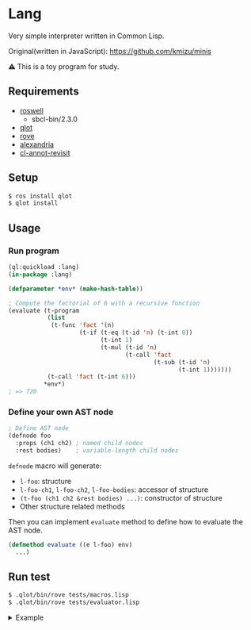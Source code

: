 # Lang

Very simple interpreter written in Common Lisp.

Original(written in JavaScript): https://github.com/kmizu/minis

⚠️ This is a toy program for study.

## Requirements

- [roswell](https://github.com/roswell/roswell)
  - sbcl-bin/2.3.0
- [qlot](https://github.com/fukamachi/qlot)
- [rove](https://github.com/fukamachi/rove)
- [alexandria](https://gitlab.common-lisp.net/alexandria/alexandria.git)
- [cl-annot-revisit](https://github.com/y2q-actionman/cl-annot-revisit)

## Setup

```zsh
$ ros install qlot
$ qlot install
```

## Usage

### Run program

```lisp
(ql:quickload :lang)
(in-package :lang)

(defparameter *env* (make-hash-table))

; Compute the factorial of 6 with a recursive function
(evaluate (t-program
           (list
            (t-func 'fact '(n)
                    (t-if (t-eq (t-id 'n) (t-int 0))
                          (t-int 1)
                          (t-mul (t-id 'n)
                                 (t-call 'fact
                                         (t-sub (t-id 'n)
                                                (t-int 1)))))))
           (t-call 'fact (t-int 6)))
          *env*)
; => 720
```

### Define your own AST node

```lisp
; Define AST node
(defnode foo
  :props (ch1 ch2) ; named child nodes
  :rest bodies)    ; variable-length child nodes
```
`defnode` macro will generate:
- `l-foo`: structure
- `l-foo-ch1`, `l-foo-ch2`, `l-foo-bodies`: accessor of structure
- `(t-foo (ch1 ch2 &rest bodies) ...)`: constructor of structure
- Other structure related methods

Then you can implement `evaluate` method to define how to evaluate the AST node.

```lisp
(defmethod evaluate ((e l-foo) env)
  ...)
```

## Run test

```zsh
$ .qlot/bin/rove tests/macros.lisp
$ .qlot/bin/rove tests/evaluator.lisp
```

<details>
<summary>Example</summary>

```
$ .qlot/bin/rove tests/evaluator.lisp

Testing System lang-tests

;; testing 'lang-tests/evaluator'
check-evaluating-bin-expr
  1 + 1 == 2
    ✓ Expect (= (EVALUATE (T-ADD (T-INT 1) (T-INT 1)) (MAKE-HASH-TABLE)) 2) to be true.
  1 - 2 == -1
    ✓ Expect (= (EVALUATE (T-SUB (T-INT 1) (T-INT 2)) (MAKE-HASH-TABLE)) -1) to be true.
  2 * 3 == 6
    ✓ Expect (= (EVALUATE (T-MUL (T-INT 2) (T-INT 3)) (MAKE-HASH-TABLE)) 6) to be true.
  6 / 2 == 3
    ✓ Expect (= (EVALUATE (T-DIV (T-INT 6) (T-INT 2)) (MAKE-HASH-TABLE)) 3) to be true.
  1 / 0 == Error!
  (1 + (2 * 3) - 1) / 2 == 3
    ✓ Expect (=
              (EVALUATE
               (T-DIV (T-SUB (T-ADD (T-INT 1) (T-MUL (T-INT 2) (T-INT 3))) (T-INT 1))
                      (T-INT 2))
               (MAKE-HASH-TABLE))
              3) to be true.
  1 < 2 == 1
    ✓ Expect (EVALUATE (T-LT (T-INT 1) (T-INT 2)) (MAKE-HASH-TABLE)) to be true.
  2 > 1 == 1
    ✓ Expect (EVALUATE (T-GT (T-INT 2) (T-INT 1)) (MAKE-HASH-TABLE)) to be true.
  1 <= 1 == 1
    ✓ Expect (EVALUATE (T-GTE (T-INT 1) (T-INT 1)) (MAKE-HASH-TABLE)) to be true.
  1 >= 1 == 1
    ✓ Expect (EVALUATE (T-LTE (T-INT 1) (T-INT 1)) (MAKE-HASH-TABLE)) to be true.
  1 == 1 == 1
    ✓ Expect (EVALUATE (T-EQ (T-INT 1) (T-INT 1)) (MAKE-HASH-TABLE)) to be true.
  1 != 0 == 1
    ✓ Expect (EVALUATE (T-NE (T-INT 1) (T-INT 0)) (MAKE-HASH-TABLE)) to be true.
check-evaluating-assignment
  {a = 100; a} == 100
    ✓ Expect (=
              (EVALUATE (T-SEQ (T-ASSIGN 'A (T-INT 100)) (T-ID 'A))
                        (MAKE-HASH-TABLE))
              100) to be true.
  {a = 100; b = a + 1; b} == 101
    ✓ Expect (=
              (EVALUATE
               (T-SEQ (T-ASSIGN 'A (T-INT 100))
                      (T-ASSIGN 'B (T-ADD (T-ID 'A) (T-INT 1))) (T-ID 'B))
               (MAKE-HASH-TABLE))
              101) to be true.
check-evaluating-if
  (if(1 < 2) 2 else 1) == 2
    ✓ Expect (=
              (EVALUATE (T-IF (T-LT (T-INT 1) (T-INT 2)) (T-INT 2) (T-INT 1))
                        (MAKE-HASH-TABLE))
              2) to be true.
  (if(1 > 2) 2 else 1) == 1
    ✓ Expect (=
              (EVALUATE (T-IF (T-GT (T-INT 1) (T-INT 2)) (T-INT 2) (T-INT 1))
                        (MAKE-HASH-TABLE))
              1) to be true.
  { a = 100; b = 200; if (a < b) { 500; } else { 1000; }
    ✓ Expect (=
              (EVALUATE
               (T-SEQ (T-ASSIGN 'A (T-INT 100)) (T-ASSIGN 'B (T-INT 200))
                      (T-IF (T-LT (T-ID 'A) (T-ID 'B)) (T-INT 500) (T-INT 1000)))
               (MAKE-HASH-TABLE))
              500) to be true.
check-evaluating-program
  func add(a, b) { return a + b; } add(1, 2);
    ✓ Expect (=
              (EVALUATE
               (T-PROGRAM (LIST (T-FUNC 'ADD '(A B) (T-ADD (T-ID 'A) (T-ID 'B))))
                          (T-CALL 'ADD (T-INT 1) (T-INT 2)))
               (MAKE-HASH-TABLE))
              3) to be true.
  i = 0; while (i < 10) { i = i + 1; } i
    ✓ Expect (=
              (EVALUATE
               (T-PROGRAM 'NIL (T-ASSIGN 'I (T-INT 0))
                          (T-WHILE (T-LT (T-ID 'I) (T-INT 10))
                                   (T-ASSIGN 'I (T-ADD (T-ID 'I) (T-INT 1))))
                          (T-ID 'I))
               (MAKE-HASH-TABLE))
              10) to be true.
              
✓ 1 test completed

Summary:
  All 1 test passed.
```
</details>
